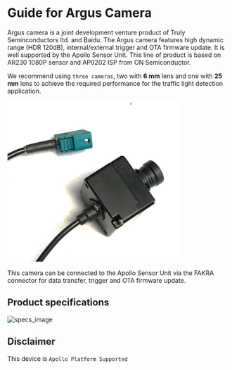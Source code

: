 # Guide for Argus Camera

Argus camera is a joint development venture product of Truly Seminconductors Itd. and Baidu. The Argus camera features high dynamic range (HDR 120dB), internal/external trigger and OTA firmware update. It is well supported by the Apollo Sensor Unit. This line of product is based on AR230 1080P sensor and AP0202 ISP from ON Semiconductor. 

We recommend using ```three cameras```, two with **6 mm** lens and one with **25 mm** lens to achieve the required performance for the traffic light detection application. 

![camera_image](images/Argus_pic.png)

This camera can be connected to the Apollo Sensor Unit via the FAKRA connector for data transfer, trigger and OTA firmware update.

## Product specifications

![specs_image](images/Argus_specs2.png)

## Disclaimer

This device is `Apollo Platform Supported`